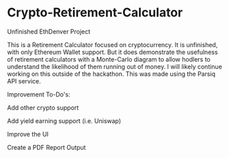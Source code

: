 # Crypto-Retirement-Calculator
Unfinished EthDenver Project

This is a Retirement Calculator focused on cryptocurrency. It is unfinished, with only Ethereum Wallet support. But it does demonstrate the usefulness of retirement calculators with a Monte-Carlo diagram to allow hodlers to understand the likelihood of them running out of money. I will likely continue working on this outside of the hackathon. This was made using the Parsiq API service.

Improvement To-Do's:

Add other crypto support

Add yield earning support (i.e. Uniswap)

Improve the UI

Create a PDF Report Output
